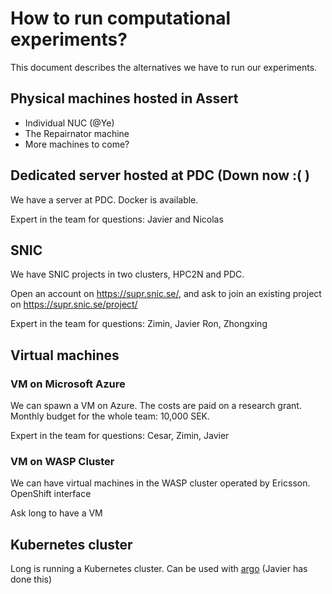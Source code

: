 # How to run computational experiments?

This document describes the alternatives we have to run our experiments.

## Physical machines hosted in Assert

* Individual NUC (@Ye)
* The Repairnator machine
* More machines to come?

## Dedicated server hosted at PDC  (Down now :( )

We have a server at PDC. Docker is available.

Expert in the team for questions: Javier and Nicolas

## SNIC

We have SNIC projects in two clusters, HPC2N and PDC.

Open an account on https://supr.snic.se/, and ask to join an existing project on https://supr.snic.se/project/


Expert in the team for questions: Zimin, Javier Ron, Zhongxing

## Virtual machines

### VM on Microsoft Azure

We can spawn a VM on Azure. The costs are paid on a research grant. Monthly budget for the whole team: 10,000 SEK.

Expert in the team for questions: Cesar, Zimin, Javier

### VM on WASP Cluster

We can have virtual machines in the WASP cluster operated by Ericsson. 
OpenShift interface

Ask long to have a VM

## Kubernetes cluster

Long is running a Kubernetes cluster. Can be used with [argo](https://github.com/argoproj/argo) (Javier has done this)

